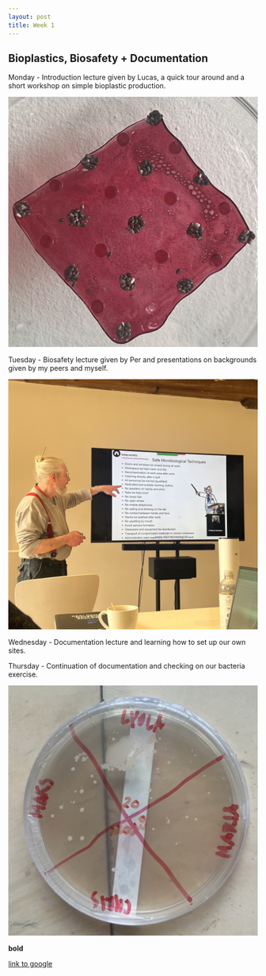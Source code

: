 ```yaml
---
layout: post
title: Week 1
---
```


## Bioplastics, Biosafety + Documentation


Monday - Introduction lecture given by Lucas, a quick tour around and a short workshop on simple bioplastic production.

![BioResinChiaSqaure](../images/BioResinChiaSquare.jpg)


Tuesday - Biosafety lecture given by Per and presentations on backgrounds given by my peers and myself.

![BioSafetyLecture](../images/BioSafetyLecture.jpg)

Wednesday - Documentation lecture and learning how to set up our own sites.


Thursday - Continuation of documentation and checking on our bacteria exercise.

![BacteriaExercisePlate](../images/BacteriaExercisePlate.jpg)


**bold**

[link to google](www.google.com)
